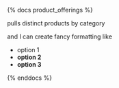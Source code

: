 {% docs product_offerings %}

pulls distinct products by category

and I can create fancy formatting like
 - option 1
 - **option 2**
 - __option 3__

{% enddocs %}